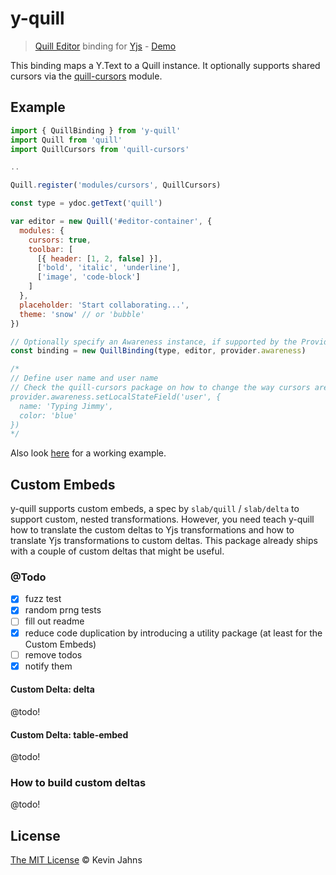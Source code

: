 # y-quill

> [Quill Editor](https://quilljs.com/) binding for [Yjs](https://github.com/y-js/yjs) - [Demo](https://demos.yjs.dev/quill/quill.html)

This binding maps a Y.Text to a Quill instance. It optionally supports shared cursors via
the [quill-cursors](https://github.com/reedsy/quill-cursors) module.

## Example

```js
import { QuillBinding } from 'y-quill'
import Quill from 'quill'
import QuillCursors from 'quill-cursors'

..

Quill.register('modules/cursors', QuillCursors)

const type = ydoc.getText('quill')

var editor = new Quill('#editor-container', {
  modules: {
    cursors: true,
    toolbar: [
      [{ header: [1, 2, false] }],
      ['bold', 'italic', 'underline'],
      ['image', 'code-block']
    ]
  },
  placeholder: 'Start collaborating...',
  theme: 'snow' // or 'bubble'
})

// Optionally specify an Awareness instance, if supported by the Provider
const binding = new QuillBinding(type, editor, provider.awareness)

/*
// Define user name and user name
// Check the quill-cursors package on how to change the way cursors are rendered
provider.awareness.setLocalStateField('user', {
  name: 'Typing Jimmy',
  color: 'blue'
})
*/

```

Also look [here](https://github.com/y-js/yjs-demos/tree/master/quill) for a working example.

## Custom Embeds

y-quill supports custom embeds, a spec by `slab/quill` / `slab/delta` to support
custom, nested transformations. However, you need teach y-quill how to translate
the custom deltas to Yjs transformations and how to translate Yjs
transformations to custom deltas. This package already ships with a couple of
custom deltas that might be useful. 

### @Todo
- [x] fuzz test
- [x] random prng tests
- [ ] fill out readme
- [x] reduce code duplication by introducing a utility package (at least for the
      Custom Embeds)
- [ ] remove todos
- [x] notify them

#### Custom Delta: delta

@todo!

#### Custom Delta: table-embed

@todo!

### How to build custom deltas

@todo!

## License

[The MIT License](./LICENSE) © Kevin Jahns
